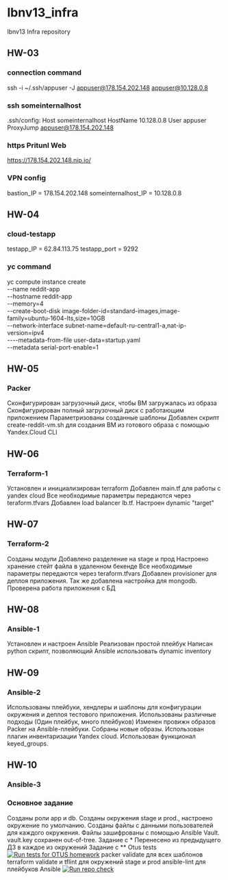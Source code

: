 # lbnv13_infra
lbnv13 Infra repository

## HW-03
### connection command
ssh -i ~/.ssh/appuser -J appuser@178.154.202.148 appuser@10.128.0.8

### ssh someinternalhost
.ssh/config:
    Host someinternalhost
        HostName 10.128.0.8
        User appuser
        ProxyJump appuser@178.154.202.148

### https Pritunl Web
https://178.154.202.148.nip.io/

### VPN config
bastion_IP = 178.154.202.148
someinternalhost_IP = 10.128.0.8

## HW-04
### cloud-testapp
testapp_IP = 62.84.113.75
testapp_port = 9292

### yc command
yc compute instance create \
  --name reddit-app \
  --hostname reddit-app \
  --memory=4 \
  --create-boot-disk image-folder-id=standard-images,image-family=ubuntu-1604-lts,size=10GB \
  --network-interface subnet-name=default-ru-central1-a,nat-ip-version=ipv4 \
  ----metadata-from-file user-data=startup.yaml \
  --metadata serial-port-enable=1

## HW-05
### Packer
Сконфигурирован загрузочный диск, чтобы ВМ загружалась из образа
Сконфигурирован полный загрузочный диск с работающим приложением
Параметризованы созданные шаблоны
Добавлен скрипт create-reddit-vm.sh для создания ВМ из готового образа с помощью Yandex.Cloud CLI

## HW-06
### Terraform-1
Установлен и инициализирован terraform
Добавлен main.tf для работы с yandex cloud
Все необходимые параметры передаются через teraform.tfvars
Добавлен load balancer lb.tf. Настроен dynamic "target"

## HW-07
### Terraform-2
Созданы модули
Добавлено разделение на stage и прод
Настроено хранение стейт файла в удаленном бекенде
Все необходимые параметры передаются через teraform.tfvars
Добавлен provisioner для деплоя приложения. Так же добавлена настройка для mongodb. Проверена работа приложения с БД

## HW-08
### Ansible-1
Установлен и настроен Ansible
Реализован простой плейбук
Написан python скрипт, позволяющий Ansible использовать dynamic inventory

## HW-09
### Ansible-2
Иcпользованы плейбуки, хендлеры и шаблоны для
конфигурации окружения и деплоя тестового приложения.
Использованы различные подходы (Один плейбук, много плейбуков)
Изменен провижн образов Packer на Ansible-плейбуки. Собраны новые образы.
Использован плагин инвентаризации Yandex cloud.
Использован функционал keyed_groups.

## HW-10
### Ansible-3
### Основное задание
Созданы роли app и db.
Созданы окружения stage и prod., настроено окружение по умолчанию.
Созданы файлы с данными пользователей для каждого окружения.
Файлы зашифрованы с помощью Ansible Vault. vault.key сохранен out-of-tree.
Задание с *
Перенесено из предыдущего ДЗ в каждое из окружений
Задание с **
Otus tests [![Run tests for OTUS homework](https://github.com/Otus-DevOps-22-08/lbnv13_infra/actions/workflows/run-tests.yml/badge.svg?branch=ansible-3)](https://github.com/Otus-DevOps-22-08/lbnv13_infra/actions/workflows/run-tests.yml)
packer validate для всех шаблонов
terraform validate и tflint для окружений stage и prod
ansible-lint для плейбуков Ansible
[![Run repo check](https://github.com/Otus-DevOps-22-08/lbnv13_infra/actions/workflows/check-repo.yml/badge.svg)](https://github.com/Otus-DevOps-22-08/lbnv13_infra/actions/workflows/check-repo.yml)
